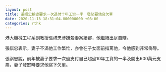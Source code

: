 ```yaml
---
layout: post
title: 張祺忠稱妻要求一次過付十年工資一半　發怒要他寫欠單
date: 2020-11-13 18:31:04.000000000 +08:00
categories: rthk
---
```


港大機械工程系副教授張祺忠涉嫌殺妻案續審，他繼續出庭自辯。

張祺忠表示，妻子不滿他工作繁忙，亦會在子女面前指罵他，令他感到非常侮辱。

張祺忠說，前年被妻子要求一次過支付自己超過10年工資的一半及開出600萬元支票，妻子發怒時要求他寫下欠單。

